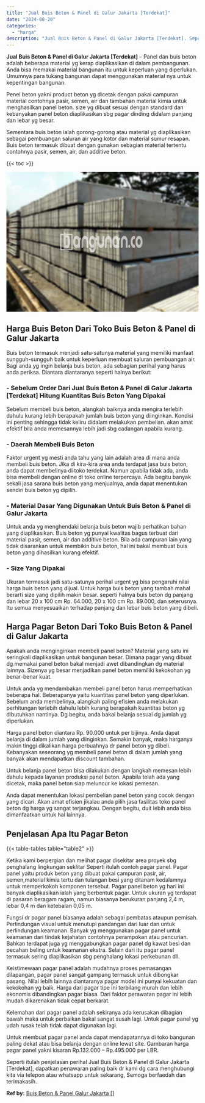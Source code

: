 ```yaml
---
title: "Jual Buis Beton & Panel di Galur Jakarta [Terdekat]"
date: "2024-08-20"
categories: 
  - "harga"
description: "Jual Buis Beton & Panel di Galur Jakarta [Terdekat]. Seperti itulah penjelasan perihal Jual Buis Beton & Panel di Galur Jakarta [Terdekat], dapatkan penawa..."
---
```


**Jual Buis Beton & Panel di Galur Jakarta \[Terdekat\]** – Panel dan buis beton adalah beberapa material yg kerap diaplikasikan di dalam pembangunan. Anda bisa memakai material bangunan itu untuk keperluan yang diperlukan. Umumnya para tukang bangunan dapat menggunakan material nya untuk kepentingan bangunan.

Penel beton yakni product beton yg dicetak dengan pakai campuran material contohnya pasir, semen, air dan tambahan material kimia untuk menghasilkan panel beton. size yg dibuat sesuai dengan standard dan kebanyakan panel beton diaplikasikan sbg pagar dinding didalam panjang dan lebar yg besar.

Sementara buis beton ialah gorong-gorong atau material yg diaplikasikan sebagai pembuangan saluran air yang kotor dan material sumur resapan. Buis beton termasuk dibuat dengan gunakan sebagian material tertentu contohnya pasir, semen, air, dan additive beton.

{{< toc >}}

![](/images/jual-panel-buis-beton-murah-01.png)

## Harga Buis Beton Dari Toko Buis Beton & Panel di Galur Jakarta

Buis beton termasuk menjadi satu-satunya material yang memiliki manfaat sungguh-sungguh baik untuk keperluan membuat saluran pembuangan air. Bagi anda yg ingin belanja buis beton, ada sebagian perihal yang harus anda periksa. Diantara diantaranya seperti halnya berikut:

### \- Sebelum Order Dari Jual Buis Beton & Panel di Galur Jakarta \[Terdekat\] Hitung Kuantitas Buis Beton Yang Dipakai

Sebelum membeli buis beton, alangkah baiknya anda mengira terlebih dahulu kurang lebih berapakah jumlah buis beton yang diinginkan. Kondisi ini penting sehingga tidak keliru didalam melakukan pembelian. akan amat efektif bila anda memesannya lebih jadi sbg cadangan apabila kurang.

### \- Daerah Membeli Buis Beton

Faktor urgent yg mesti anda tahu yang lain adalah area di mana anda membeli buis beton. Jika di kira-kira area anda terdapat jasa buis beton, anda dapat membelinya di toko terdekat. Namun apabila tidak ada, anda bisa membeli dengan online di toko online terpercaya. Ada begitu banyak sekali jasa sarana buis beton yang menjualnya, anda dapat menentukan sendiri buis beton yg dipilih.

### \- Material Dasar Yang Digunakan Untuk Buis Beton & Panel di Galur Jakarta

Untuk anda yg menghendaki belanja buis beton wajib perhatikan bahan yang diaplikasikan. Buis beton yg punyai kwalitas bagus terbuat dari material pasir, semen, air dan additive beton. Bila ada campuran lain yang tidak disarankan untuk membikin buis beton, hal ini bakal membuat buis beton yang dihasilkan kurang efektif.

### \- Size Yang Dipakai

Ukuran termasuk jadi satu-satunya perihal urgent yg bisa pengaruhi nilai harga buis beton yang dijual. Untuk harga buis beton yang tambah mahal berarti size yang dipilih makin besar. seperti halnya buis beton dg panjang dan lebar 20 x 100 cm Rp. 64.000, 20 x 100 cm Rp. 89.000, dan seterusnya. Itu semua menyesuaikan terhadap panjang dan lebar buis beton yang dibeli.

## Harga Pagar Beton Dari Toko Buis Beton & Panel di Galur Jakarta

Apakah anda menginginkan membeli panel beton? Material yang satu ini seringkali diaplikasikan untuk bangunan besar. Dimana pagar yang dibuat dg memakai panel beton bakal menjadi awet dibandingkan dg material lainnya. Sizenya yg besar menjadikan panel beton memiliki kekokohan yg benar-benar kuat.

Untuk anda yg mendambakan membeli panel beton harus memperhatikan beberapa hal. Beberapanya yaitu kuantitas panel beton yang diperlukan. Sebelum anda membelinya, alangkah paling efisien anda melakukan perhitungan terlebih dahulu lebih kurang berapakah kuantitas beton yg dibutuhkan nantinya. Dg begitu, anda bakal belanja sesuai dg jumlah yg diperlukan.

Harga panel beton diantara Rp. 90.000 untuk per bijinya. Anda dapat belanja di dalam jumlah yang diinginkan. Semakin banyak, maka harganya makin tinggi dikalikan harga perbuahnya dr panel beton yg dibeli. Kebanyakan seseorang yg membeli panel beton di dalam jumlah yang banyak akan mendapatkan discount tambahan.

Untuk belanja panel beton bisa dilakukan dengan langkah memesan lebih dahulu kepada layanan produksi panel beton. Apabila telah ada yang dicetak, maka panel beton siap meluncur ke lokasi pemesan.

Anda dapat menentukan lokasi pembelian panel beton yang cocok dengan yang dicari. Akan amat efisien jikalau anda pilih jasa fasilitas toko panel beton dg harga yg sangat terjangkau. Dengan begitu, duit lebih anda bisa dimanfaatkan untuk hal lainnya.

## Penjelasan Apa Itu Pagar Beton

{{< table-tables table="table2" >}}

Ketika kami berpergian dan melihat pagar disekitar area proyek sbg penghalang lingkungan seklitar Seperti itulah contoh pagar panel. Pagar panel yaitu produk beton yang dibuat pakai campuran pasir, air, semen,material kimia tertu dan tulangan besi yang ditanam kedalamnya untuk memperkokoh komponen tersebut. Pagar panel beton yg hari ini banyak diaplikasikan ialah yang berbentuk pagar. Untuk ukuran yg terdapat di pasaran beragam ragam, namun biasanya berukuran panjang 2,4 m, lebar 0,4 m dan ketebalan 0,05 m.

Fungsi dr pagar panel biasanya adalah sebagai pembatas ataupun pemisah. Perlindungan visual untuk menutupi pandangan dari luar dan untuk perlindungan keamanan. Banyak yg menggunakan pagar panel untuk keamanan dari tindak kejahatan contohnya perampokan atau pencurian. Bahkan terdapat juga yg menggabungkan pagar panel dg kawat besi dan pecahan beling untuk keamanan ekstra. Selain dari itu pagar panel termasuk sering diaplikasikan sbg penghalang lokasi perkebunan dll.

Keistimewaan pagar panel adalah mudahnya proses pemasangan dilapangan, pagar panel sangat gampang termasuk untuk dibongkar pasang. Nilai lebih lainnya diantaranya pagar model ini punyai kekuatan dan kekokohan yg baik. Harga dari pagar tipe ini terbilang murah dan lebih ekonomis dibandingkan pagar biasa. Dari faktor perawatan pagar ini lebih mudah dikarenakan tidak cepat berkarat.

Kelemahan dari pagar panel adalah sekiranya ada kerusakan dibagian bawah maka untuk perbaikan bakal sangat susah lagi. Untuk pagar panel yg udah rusak telah tidak dapat digunakan lagi.

Untuk membuat pagar panel anda dapat mendapatannya di toko bangunan paling dekat atau bisa belanja dengan online lewat site. Gambaran harga pagar panel yakni kisaran Rp.132.000 – Rp.495.000 per LBR.

Seperti itulah penjelasan perihal Jual Buis Beton & Panel di Galur Jakarta \[Terdekat\], dapatkan penawaran paling baik dr kami dg cara menghubungi kita via telepon atau whatsapp untuk sekarang, Semoga berfaedah dan terimakasih.

**Ref by:** [Buis Beton & Panel Galur Jakarta []](https://id.wikipedia.org/wiki/Buis)
